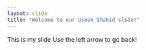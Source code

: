```yaml
---
layout: slide
title: "Welcome to our Usman Shahid slide!"
---
```

This is my slide
Use the left arrow to go back!
